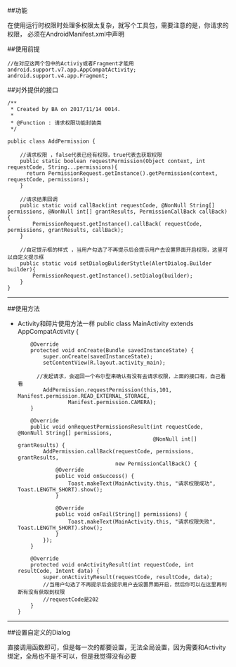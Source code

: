 ##功能

在使用运行时权限时处理多权限太复杂，就写个工具包，需要注意的是，你请求的权限，
必须在AndroidManifest.xml中声明

##使用前提

    //在对应这两个包中的Activiy或者Fragment才能用
    android.support.v7.app.AppCompatActivity;
    android.support.v4.app.Fragment;

##对外提供的接口

    /**
     * Created by BA on 2017/11/14 0014.
     *
     * @Function : 请求权限功能封装类
     */

    public class AddPermission {

        //请求权限 ，false代表已经有权限，true代表去获取权限
        public static boolean requestPermission(Object context, int requestCode, String...permissions){
          return PermissionRequest.getInstance().getPermission(context, requestCode, permissions);
        }

        //请求结果回调
        public static void callBack(int requestCode, @NonNull String[] permissions, @NonNull int[] grantResults, PermissionCallBack callBack){
            PermissionRequest.getInstance().callBack( requestCode, permissions, grantResults, callBack);
        }

        //自定提示框的样式 ，当用户勾选了不再提示后会提示用户去设置界面开启权限，这里可以自定义提示框
        public static void setDialogBuliderStytle(AlertDialog.Builder builder){
            PermissionRequest.getInstance().setDialog(builder);
        }
    }


---

##使用方法

- Activity和碎片使用方法一样
      public class MainActivity extends AppCompatActivity {

          @Override
          protected void onCreate(Bundle savedInstanceState) {
              super.onCreate(savedInstanceState);
              setContentView(R.layout.activity_main);

            //发起请求，会返回一个布尔型来确认有没有去请求权限，上面的接口有，自己看看
              AddPermission.requestPermission(this,101, Manifest.permission.READ_EXTERNAL_STORAGE,
                      Manifest.permission.CAMERA);
          }

          @Override
          public void onRequestPermissionsResult(int requestCode, @NonNull String[] permissions,
                                                 @NonNull int[] grantResults) {
              AddPermission.callBack(requestCode, permissions, grantResults,
                                     new PermissionCallBack() {
                  @Override
                  public void onSuccess() {
                      Toast.makeText(MainActivity.this, "请求权限成功", Toast.LENGTH_SHORT).show();
                  }

                  @Override
                  public void onFail(String[] permissions) {
                      Toast.makeText(MainActivity.this, "请求权限失败", Toast.LENGTH_SHORT).show();
                  }
              });
          }

          @Override
          protected void onActivityResult(int requestCode, int resultCode, Intent data) {
              super.onActivityResult(requestCode, resultCode, data);
              //当用户勾选了不再提示后会提示用户去设置界面开启，然后你可以在这里再判断有没有获取到权限
              //requestCode是202
          }
      }


---

##设置自定义的Dialog

直接调用函数即可，但是每一次的都要设置，无法全局设置，因为需要和Activity绑定，全局也不是不可以，但是我觉得没有必要
